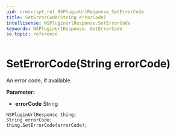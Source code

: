 ```yaml
---
uid: crmscript_ref_NSPluginUrlResponse_SetErrorCode
title: SetErrorCode(String errorCode)
intellisense: NSPluginUrlResponse.SetErrorCode
keywords: NSPluginUrlResponse, GetErrorCode
so.topic: reference
---
```


# SetErrorCode(String errorCode)

An error code, if available.

**Parameter:** 
* **errorCode** String

```crmscript
NSPluginUrlResponse thing;
String errorCode;
thing.SetErrorCode(errorCode);
```

